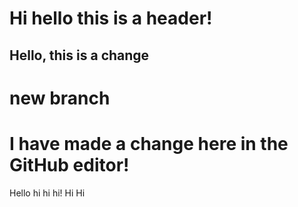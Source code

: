 # Hi hello this is a header!

## Hello, this is a change

# new branch

# I have made a change here in the GitHub editor!
Hello hi hi hi!
Hi 
Hi
